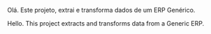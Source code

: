 Olá. Este projeto, extrai e transforma dados de um ERP Genérico.

Hello. This project extracts and transforms data from a Generic ERP.